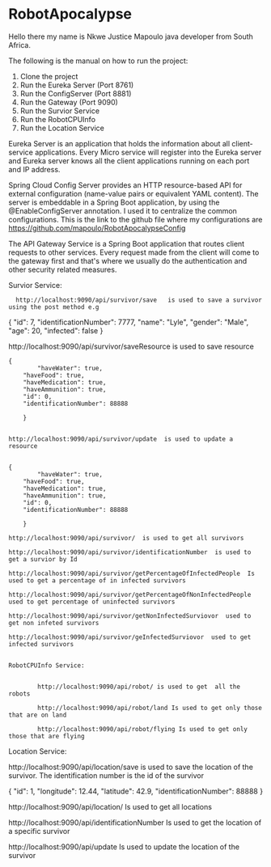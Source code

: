 # RobotApocalypse


Hello there my name is Nkwe Justice Mapoulo java developer from South Africa.

The following is the manual on how to run the project:



1. Clone the project
2. Run the Eureka Server (Port 8761)
3. Run the ConfigServer  (Port 8881)
4. Run the Gateway  (Port 9090)
5. Run the Survior Service
6. Run the RobotCPUInfo
7. Run the Location Service


Eureka Server is an application that holds the information about all client-service applications. 
Every Micro service will register into the Eureka server and Eureka server knows all the client applications running on each port and IP address.


Spring Cloud Config Server provides an HTTP resource-based API for external configuration (name-value pairs or equivalent YAML content). 
The server is embeddable in a Spring Boot application, by using the @EnableConfigServer annotation. I used it to centralize the common configurations. This is the link to 
the github file where my configurations are https://github.com/mapoulo/RobotApocalypseConfig


The API Gateway Service is a Spring Boot application that routes client requests to other services. Every request made from the client will come to the gateway first 
and that's where we usually do the authentication and other security related measures.


Survior Service:

      http://localhost:9090/api/survivor/save   is used to save a survivor using the post method e.g 	
  {
		"id": 7,
		"identificationNumber": 7777,
		"name": "Lyle",
		"gender": "Male",
		"age": 20,
		"infected": false
	}
  
  
  
  http://localhost:9090/api/survivor/saveResource  is used to save resource 
  
    {
			"haveWater": true,
		"haveFood": true,
		"haveMedication": true,
		"haveAmmunition": true,
		"id": 0,
		"identificationNumber": 88888
	
		}
    
    
    http://localhost:9090/api/survivor/update  is used to update a resource
    
    
    {
			"haveWater": true,
		"haveFood": true,
		"haveMedication": true,
		"haveAmmunition": true,
		"id": 0,
		"identificationNumber": 88888
	
		}
    
    http://localhost:9090/api/survivor/  is used to get all survivors
    
    http://localhost:9090/api/survivor/identificationNumber  is used to get a survior by Id
    
    http://localhost:9090/api/survivor/getPercentageOfInfectedPeople  Is used to get a percentage of in infected survivors
    
    http://localhost:9090/api/survivor/getPercentageOfNonInfectedPeople  used to get percentage of uninfected survivors
    
    http://localhost:9090/api/survivor/getNonInfectedSurviovor  used to get non infeted survivors
     
    http://localhost:9090/api/survivor/geInfectedSurviovor  used to get infected survivors
    
    
    RobotCPUInfo Service:
            
            
            http://localhost:9090/api/robot/ is used to get  all the robots
            
            http://localhost:9090/api/robot/land Is used to get only those that are on land
            
            http://localhost:9090/api/robot/flying Is used to get only those that are flying


Location Service:

http://localhost:9090/api/location/save  is used to save the location of the survivor. The identification number is the id of the survivor
 
 {
		"id": 1,
		"longitude": 12.44,
		"latitude": 42.9,
		"identificationNumber": 88888
	}
  
  
  http://localhost:9090/api/location/  Is used to get all locations
  
  http://localhost:9090/api/identificationNumber  Is used to get the location of a specific survivor
  
 http://localhost:9090/api/update Is used to update the location of the survivor
   

